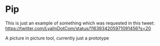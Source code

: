 Pip
===

This is just an example of something which was requested in this tweet: https://twitter.com/LyalinDotCom/status/1163934205971091456?s=20

A picture in picture tool, currently just a prototype